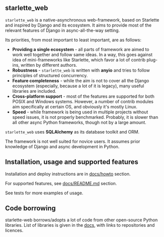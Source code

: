 ## starlette_web

`starlette_web` is a native-asynchronous web-framework, based on Starlette and inspired by Django and its ecosystem.
It aims to provide most of the relevant features of Django in async-all-the-way setting.

Its priorities, from most important to least important, are as follows:

- **Providing a single ecosystem** - all parts of framework are aimed to work well together and follow same ideas. 
  In a way, this goes against idea of mini-frameworks like Starlette, which favor a lot of contrib plug-ins, 
  written by different authors.
- **Robustness** - `starlette_web` is written with **anyio** and tries to follow principles of structured concurrency.
- **Feature completeness** - while the aim is not to cover all the Django ecosystem 
  (especially, because a lot of it is legacy), many useful libraries are included.
- **Cross-platform support** - most of the features are supported for both POSIX and Windows systems. 
  However, a number of contrib modules aim specifically at certain OS, and obviously it's mostly Linux. 
- **Speed** - while framework is being used in multiple projects without speed issues, it is not properly benchmarked.
  Probably, it is slower than all other async Python frameworks, though not by a large amount.

`starlette_web` uses **SQLAlchemy** as its database toolkit and ORM.

The framework is not well suited for novice users. It assumes prior knowledge of Django and async development in Python.

## Installation, usage and supported features

Installation and deploy instructions are in [docs/howto](docs/howto/startup/README.md) section.

For supported features, see [docs/README.md](docs/README.md) section.

See tests for more examples of usage.

## Code borrowing

starlette-web borrows/adopts a lot of code from other open-source Python libraries. 
List of libraries is given in the [docs](docs/borrowing.md), with links to repositories and licences.
